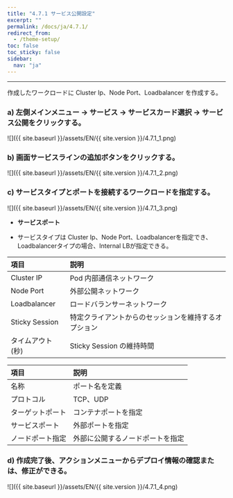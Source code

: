 ```yaml
---
title: "4.7.1 サービス公開設定"
excerpt: ""
permalink: /docs/ja/4.7.1/
redirect_from:
  - /theme-setup/
toc: false
toc_sticky: false
sidebar:
  nav: "ja"
---
```


---
作成したワークロードに Cluster Ip、Node Port、Loadbalancer を作成する。

### a\) 左側メインメニュー → サービス → サービスカード選択 → サービス公開をクリックする。
![]({{ site.baseurl }}/assets/EN/{{ site.version }}/4.7.1_1.png)

### b\) 画面サービスラインの追加ボタンをクリックする。
![]({{ site.baseurl }}/assets/EN/{{ site.version }}/4.7.1_2.png)

### c\) サービスタイプとポートを接続するワークロードを指定する。
![]({{ site.baseurl }}/assets/EN/{{ site.version }}/4.7.1_3.png)

* **サービスポート**

* サービスタイプは Cluster Ip、Node Port、Loadbalancerを指定でき、Loadbalancerタイプの場合、Internal LBが指定できる。

| **項目** | **説明** |
| :--- | :--- |
| Cluster IP | Pod 内部通信ネットワーク |
| Node Port | 外部公開ネットワーク |
| Loadbalancer | ロードバランサーネットワーク |
| Sticky Session | 特定クライアントからのセッションを維持するオプション |
| タイムアウト(秒) | Sticky Session の維持時間|

| **項目** | **説明** |
| :--- | :--- |
| 名称 | ポート名を定義 |
| プロトコル | TCP、UDP |
| ターゲットポート | コンテナポートを指定 |
| サービスポート | 外部ポートを指定 |
| ノードポート指定 | 外部に公開するノードポートを指定 |

### d\) 作成完了後、アクションメニューからデプロイ情報の確認または、修正ができる。
![]({{ site.baseurl }}/assets/EN/{{ site.version }}/4.7.1_4.png)
